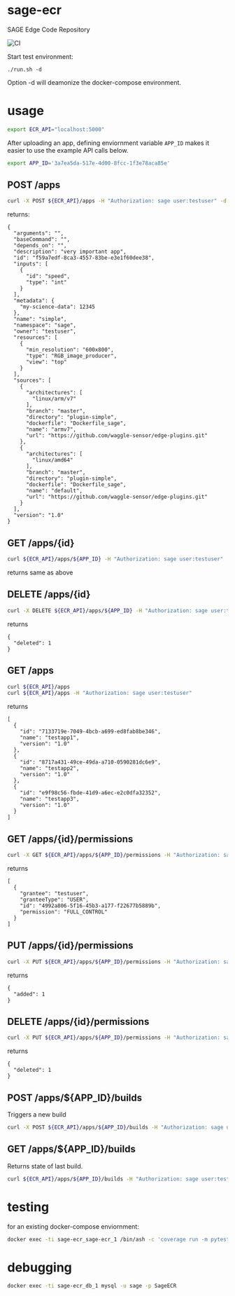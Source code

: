 # sage-ecr
SAGE Edge Code Repository

![CI](https://github.com/sagecontinuum/sage-ecr/workflows/CI/badge.svg)


Start test environment:

```
./run.sh -d
```

Option -d will deamonize the docker-compose environment.


# usage

```bash
export ECR_API="localhost:5000"
```

After uploading an app, defining enviornment variable `APP_ID` makes it easier to use the example API calls below.
```bash
export APP_ID='3a7ea5da-517e-4d00-8fcc-1f3e78aca85e'
```

## POST /apps
```bash
curl -X POST ${ECR_API}/apps -H "Authorization: sage user:testuser" -d '{"name":"simple","description":"very important app","version":"1.0","namespace":"sage","sources":[{"name":"default","architectures":["linux/amd64"],"url":"https://github.com/waggle-sensor/edge-plugins.git","branch":"master","directory":"plugin-simple","dockerfile":"Dockerfile_sage"},{"name":"armv7","architectures":["linux/arm/v7"],"url":"https://github.com/waggle-sensor/edge-plugins.git","branch":"master","directory":"plugin-simple","dockerfile":"Dockerfile_sage"}],"resources":[{"type":"RGB_image_producer","view":"top","min_resolution":"600x800"}],"inputs":[{"id":"speed","type":"int"}],"metadata":{"my-science-data":12345}}'
```

returns:
```json5
{
  "arguments": "", 
  "baseCommand": "", 
  "depends_on": "", 
  "description": "very important app", 
  "id": "f59a7edf-8ca3-4557-83be-e3e1f60dee38", 
  "inputs": [
    {
      "id": "speed", 
      "type": "int"
    }
  ], 
  "metadata": {
    "my-science-data": 12345
  }, 
  "name": "simple", 
  "namespace": "sage", 
  "owner": "testuser", 
  "resources": [
    {
      "min_resolution": "600x800", 
      "type": "RGB_image_producer", 
      "view": "top"
    }
  ], 
  "sources": [
    {
      "architectures": [
        "linux/arm/v7"
      ], 
      "branch": "master", 
      "directory": "plugin-simple", 
      "dockerfile": "Dockerfile_sage", 
      "name": "armv7", 
      "url": "https://github.com/waggle-sensor/edge-plugins.git"
    }, 
    {
      "architectures": [
        "linux/amd64"
      ], 
      "branch": "master", 
      "directory": "plugin-simple", 
      "dockerfile": "Dockerfile_sage", 
      "name": "default", 
      "url": "https://github.com/waggle-sensor/edge-plugins.git"
    }
  ], 
  "version": "1.0"
}
```

## GET /apps/{id}

```bash
curl ${ECR_API}/apps/${APP_ID} -H "Authorization: sage user:testuser"
```

returns same as above


## DELETE /apps/{id}

```bash
curl -X DELETE ${ECR_API}/apps/${APP_ID} -H "Authorization: sage user:testuser"
```

returns
```json5
{
  "deleted": 1
}
```

## GET /apps

```bash
curl ${ECR_API}/apps
curl ${ECR_API}/apps -H "Authorization: sage user:testuser"
```

returns
```json5
[
  {
    "id": "7133719e-7049-4bcb-a699-ed8fab8be346", 
    "name": "testapp1", 
    "version": "1.0"
  }, 
  {
    "id": "8717a431-49ce-49da-a710-0590281dc6e9", 
    "name": "testapp2", 
    "version": "1.0"
  }, 
  {
    "id": "e9f98c56-fbde-41d9-a6ec-e2c0dfa32352", 
    "name": "testapp3", 
    "version": "1.0"
  }
]
```

## GET /apps/{id}/permissions

```bash
curl -X GET ${ECR_API}/apps/${APP_ID}/permissions -H "Authorization: sage user:testuser" 
```
returns
```json5
[
  {
    "grantee": "testuser", 
    "granteeType": "USER", 
    "id": "4992a806-5f16-45b3-a177-f22677b5889b", 
    "permission": "FULL_CONTROL"
  }
]
```

## PUT /apps/{id}/permissions

```bash
curl -X PUT ${ECR_API}/apps/${APP_ID}/permissions -H "Authorization: sage user:testuser" -d '{"granteeType": "GROUP", "grantee": "AllUsers", "permission": "READ"}'
```

returns
```json5
{
  "added": 1
}
```

## DELETE /apps/{id}/permissions

```bash
curl -X PUT ${ECR_API}/apps/${APP_ID}/permissions -H "Authorization: sage user:testuser" -d '{"granteeType": "GROUP", "grantee": "AllUsers", "permission": "READ"}'
```

returns
```json5
{
  "deleted": 1
}
```



## POST /apps/${APP_ID}/builds

Triggers a new build
```bash
curl -X POST ${ECR_API}/apps/${APP_ID}/builds -H "Authorization: sage user:testuser"
```

## GET /apps/${APP_ID}/builds

Returns state of last build.

```bash
curl ${ECR_API}/apps/${APP_ID}/builds -H "Authorization: sage user:testuser"
```



# testing


for an existing docker-compose enviornment:

```bash
docker exec -ti sage-ecr_sage-ecr_1 /bin/ash -c 'coverage run -m pytest -v --runslow  &&  coverage report -m'
```


# debugging

```bash
docker exec -ti sage-ecr_db_1 mysql -u sage -p SageECR
```
